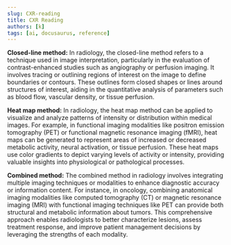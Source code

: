 ```yaml
---
slug: CXR-reading
title: CXR Reading
authors: [k]
tags: [ai, docusaurus, reference]
---
```

**Closed-line method:** In radiology, the closed-line method refers to a technique used in image interpretation, particularly in the evaluation of contrast-enhanced studies such as angiography or perfusion imaging. It involves tracing or outlining regions of interest on the image to define boundaries or contours. These outlines form closed shapes or lines around structures of interest, aiding in the quantitative analysis of parameters such as blood flow, vascular density, or tissue perfusion.

**Heat map method:** In radiology, the heat map method can be applied to visualize and analyze patterns of intensity or distribution within medical images. For example, in functional imaging modalities like positron emission tomography (PET) or functional magnetic resonance imaging (fMRI), heat maps can be generated to represent areas of increased or decreased metabolic activity, neural activation, or tissue perfusion. These heat maps use color gradients to depict varying levels of activity or intensity, providing valuable insights into physiological or pathological processes.

**Combined method:** The combined method in radiology involves integrating multiple imaging techniques or modalities to enhance diagnostic accuracy or information content. For instance, in oncology, combining anatomical imaging modalities like computed tomography (CT) or magnetic resonance imaging (MRI) with functional imaging techniques like PET can provide both structural and metabolic information about tumors. This comprehensive approach enables radiologists to better characterize lesions, assess treatment response, and improve patient management decisions by leveraging the strengths of each modality.
